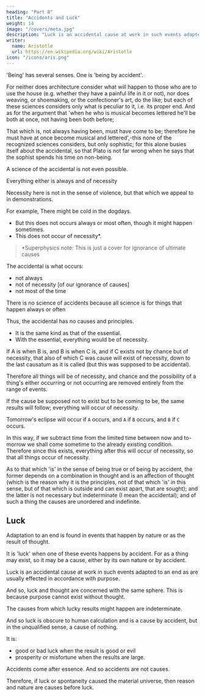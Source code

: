 ```yaml
---
heading: "Part 8"
title: "Accidents and Luck"
weight: 14
image: "/covers/meta.jpg"
description: "Luck is an accidental cause at work in such events adapted to an end as are usually effected in accordance with purpose"
writer:
  name: Aristotle 
  url: https://en.wikipedia.org/wiki/Aristotle
icon: "/icons/aris.png"
---
```




'Being' has several senses. One is 'being by accident'. <!-- , we must consider first that which 'is' in this sense. Evidently none of the traditional sciences busies itself about the accidental. --> 

For neither does architecture consider what will happen to those who are to use the house (e.g. whether they have a painful life in it or not), nor does weaving, or shoemaking, or the confectioner's art, do the like; but each of these sciences considers only what is peculiar to it, i.e. its proper end. And as for the argument that 'when he who is musical becomes lettered he'll be both at once, not having been both before; 

That which is, not always having been, must have come to be; therefore he must have at once become musical and lettered',-this none of the recognized sciences considers, but only sophistic; for this alone busies itself about the accidental, so that Plato is not far wrong when he says that the sophist spends his time on non-being.

A science of the accidental is not even possible. 

Everything either is always and of necessity 

Necessity here is not in the sense of violence, but that which we appeal to in demonstrations. 

<!-- , or is for the most part, or is neither for the most part, nor always and of necessity, but merely as it chances. -->

For example, There might be cold in the dogdays. 
- But this does not occurs always or most often, though it might happen sometimes.
- This does not occur of necessity*.


> *Superphysics note: This is just a cover for ignorance of ultimate causes


The accidental is what occurs:
- not always
- not of necessity [of our ignorance of causes]
- not most of the time

There is no science of accidents because all science is for things that happen always or often<!--  for the most part -->
<!-- , but the accidental is in neither of these classes. -->

Thus, the accidental has <!-- "Evidently there are --> no causes and principles. 
- It is the same kind as that of the essential. 
- With the essential, everything would be of necessity. 

If A is when B is, and B is when C is, and if C exists not by chance but of necessity, that also of which C was cause will exist of necessity, down to the last causatum as it is called (but this was supposed to be accidental). 

Therefore all things will be of necessity, and chance and the possibility of a thing's either occurring or not occurring are removed entirely from the range of events. 

If the cause be supposed not to exist but to be coming to be, the same results will follow; everything will occur of necessity. 

Tomorrow's eclipse will occur if `A` occurs, and `A` if `B` occurs, and `B` if `C` occurs.

In this way, if we subtract time from the limited time between now and to-morrow we shall come sometime to the already existing condition. Therefore since this exists, everything after this will occur of necessity, so that all things occur of necessity.


As to that which 'is' in the sense of being true or of being by accident, the former depends on a combination in thought and is an affection of thought (which is the reason why it is the principles, not of that which 'is' in this sense, but of that which is outside and can exist apart, that are sought); and the latter is not necessary but indeterminate (I mean the accidental); and of such a thing the causes are unordered and indefinite.


## Luck

Adaptation to an end is found in events that happen by nature or as the result of thought. 

It is 'luck' when one of these events happens by accident. For as a thing may exist, so it may be a cause, either by its own nature or by accident.

Luck is an accidental cause at work in such events adapted to an end as are usually effected in accordance with purpose. 

And so, luck and thought are concerned with the same sphere. This is because purpose cannot exist without thought. 

The causes from which lucky results might happen are indeterminate.

<!-- > *Superphysics Note: This proves that Aristotle is unenlightened -->


And so luck is obscure to human calculation and is a cause by accident, but in the unqualified sense, a cause of nothing. 

It is:
- good or bad luck when the result is good or evil
- prosperity or misfortune when the results are large.

<!-- Since nothing accidental is prior to the essential,  -->

Accidents come after essence. And so accidents are not causes. 

<!-- neither are accidental causes prior.  -->

Therefore, if luck or spontaneity caused the material universe, then reason and nature are causes before luck.

